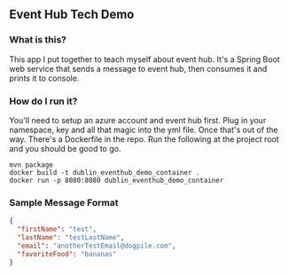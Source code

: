 ## Event Hub Tech Demo ##


### What is this? ###

This app I put together to teach myself about event hub. It's a Spring Boot web service that sends a message to event hub, then consumes it and prints it to console.

### How do I run it? ###

You'll need to setup an azure account and event hub first. Plug in your namespace, key and all that magic into the yml file. Once that's out of the way. There's a Dockerfile in the repo. Run the following at the project root and you should be good to go.

~~~~
mvn package
docker build -t dublin_eventhub_demo_container .
docker run -p 8080:8080 dublin_eventhub_demo_container
~~~~

### Sample Message Format ###

```json
{
  "firstName": "test",
  "lastName": "testLastName",
  "email": "anotherTestEmail@dogpile.com",
  "favoriteFood": "bananas"
}
```